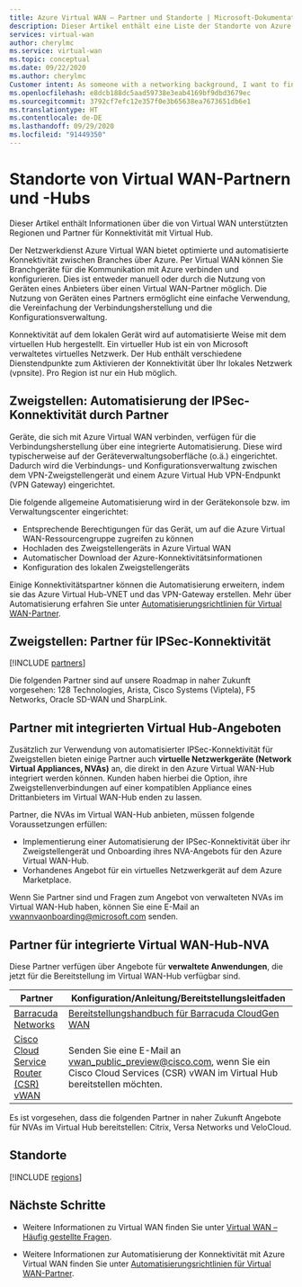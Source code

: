 ```yaml
---
title: Azure Virtual WAN – Partner und Standorte | Microsoft-Dokumentation
description: Dieser Artikel enthält eine Liste der Standorte von Azure Virtual WAN-Partnern und -Hubs.
services: virtual-wan
author: cherylmc
ms.service: virtual-wan
ms.topic: conceptual
ms.date: 09/22/2020
ms.author: cherylmc
Customer intent: As someone with a networking background, I want to find a Virtual WAN partner
ms.openlocfilehash: e8dcb188dc5aad59738e3eab4169bf9dbd3679ec
ms.sourcegitcommit: 3792cf7efc12e357f0e3b65638ea7673651db6e1
ms.translationtype: HT
ms.contentlocale: de-DE
ms.lasthandoff: 09/29/2020
ms.locfileid: "91449350"
---
```

# <a name="virtual-wan-partners-and-virtual-hub-locations"></a>Standorte von Virtual WAN-Partnern und -Hubs

Dieser Artikel enthält Informationen über die von Virtual WAN unterstützten Regionen und Partner für Konnektivität mit Virtual Hub.

Der Netzwerkdienst Azure Virtual WAN bietet optimierte und automatisierte Konnektivität zwischen Branches über Azure. Per Virtual WAN können Sie Branchgeräte für die Kommunikation mit Azure verbinden und konfigurieren. Dies ist entweder manuell oder durch die Nutzung von Geräten eines Anbieters über einen Virtual WAN-Partner möglich. Die Nutzung von Geräten eines Partners ermöglicht eine einfache Verwendung, die Vereinfachung der Verbindungsherstellung und die Konfigurationsverwaltung.

Konnektivität auf dem lokalen Gerät wird auf automatisierte Weise mit dem virtuellen Hub hergestellt. Ein virtueller Hub ist ein von Microsoft verwaltetes virtuelles Netzwerk. Der Hub enthält verschiedene Dienstendpunkte zum Aktivieren der Konnektivität über Ihr lokales Netzwerk (vpnsite). Pro Region ist nur ein Hub möglich.

## <a name="branch-ipsec-connectivity-automation-from-partners"></a><a name="automation"></a>Zweigstellen: Automatisierung der IPSec-Konnektivität durch Partner

Geräte, die sich mit Azure Virtual WAN verbinden, verfügen für die Verbindungsherstellung über eine integrierte Automatisierung. Diese wird typischerweise auf der Geräteverwaltungsoberfläche (o.ä.) eingerichtet. Dadurch wird die Verbindungs- und Konfigurationsverwaltung zwischen dem VPN-Zweigstellengerät und einem Azure Virtual Hub VPN-Endpunkt (VPN Gateway) eingerichtet.

Die folgende allgemeine Automatisierung wird in der Gerätekonsole bzw. im Verwaltungscenter eingerichtet:

* Entsprechende Berechtigungen für das Gerät, um auf die Azure Virtual WAN-Ressourcengruppe zugreifen zu können
* Hochladen des Zweigstellengeräts in Azure Virtual WAN
* Automatischer Download der Azure-Konnektivitätsinformationen
* Konfiguration des lokalen Zweigstellengeräts 

Einige Konnektivitätspartner können die Automatisierung erweitern, indem sie das Azure Virtual Hub-VNET und das VPN-Gateway erstellen. Mehr über Automatisierung erfahren Sie unter [Automatisierungsrichtlinien für Virtual WAN-Partner](virtual-wan-configure-automation-providers.md).

## <a name="branch-ipsec-connectivity-partners"></a><a name="partners"></a>Zweigstellen: Partner für IPSec-Konnektivität

[!INCLUDE [partners](../../includes/virtual-wan-partners-include.md)]

Die folgenden Partner sind auf unsere Roadmap in naher Zukunft vorgesehen: 128 Technologies, Arista, Cisco Systems (Viptela), F5 Networks, Oracle SD-WAN und SharpLink.

## <a name="partners-with-integrated-virtual-hub-offerings"></a>Partner mit integrierten Virtual Hub-Angeboten
Zusätzlich zur Verwendung von automatisierter IPSec-Konnektivität für Zweigstellen bieten einige Partner auch **virtuelle Netzwerkgeräte (Network Virtual Appliances, NVAs)** an, die direkt in den Azure Virtual WAN-Hub integriert werden können.  Kunden haben hierbei die Option, ihre Zweigstellenverbindungen auf einer kompatiblen Appliance eines Drittanbieters im Virtual WAN-Hub enden zu lassen.  

Partner, die NVAs im Virtual WAN-Hub anbieten, müssen folgende Voraussetzungen erfüllen:

* Implementierung einer Automatisierung der IPSec-Konnektivität über ihr Zweigstellengerät und Onboarding ihres NVA-Angebots für den Azure Virtual WAN-Hub.
* Vorhandenes Angebot für ein virtuelles Netzwerkgerät auf dem Azure Marketplace.

Wenn Sie Partner sind und Fragen zum Angebot von verwalteten NVAs im Virtual WAN-Hub haben, können Sie eine E-Mail an vwannvaonboarding@microsoft.com senden.

## <a name="integrated-virtual-hub-nva-partners"></a>Partner für integrierte Virtual WAN-Hub-NVA
Diese Partner verfügen über Angebote für **verwaltete Anwendungen**, die jetzt für die Bereitstellung im Virtual WAN-Hub verfügbar sind.

|Partner|Konfiguration/Anleitung/Bereitstellungsleitfaden|
|---|---|
|[Barracuda Networks](https://azuremarketplace.microsoft.com/en-us/marketplace/apps/barracudanetworks.barracuda_cloudgenwan_gateway?tab=Overviewus/marketplace/apps/barracudanetworks.barracuda_cloudgenwan_gateway?tab=Overview)| [Bereitstellungshandbuch für Barracuda CloudGen WAN](https://campus.barracuda.com/product/cloudgenwan/doc/91980640/deployment/)|
|[Cisco Cloud Service Router (CSR) vWAN](https://aka.ms/ciscoMarketPlaceOffer)| Senden Sie eine E-Mail an vwan_public_preview@cisco.com, wenn Sie ein Cisco Cloud Services (CSR) vWAN im Virtual Hub bereitstellen möchten. |

Es ist vorgesehen, dass die folgenden Partner in naher Zukunft Angebote für NVAs im Virtual Hub bereitstellen: Citrix, Versa Networks und VeloCloud.

## <a name="locations"></a><a name="locations"></a>Standorte

[!INCLUDE [regions](../../includes/virtual-wan-regions-include.md)]

## <a name="next-steps"></a>Nächste Schritte

* Weitere Informationen zu Virtual WAN finden Sie unter [Virtual WAN – Häufig gestellte Fragen](virtual-wan-faq.md).

* Weitere Informationen zur Automatisierung der Konnektivität mit Azure Virtual WAN finden Sie unter [Automatisierungsrichtlinien für Virtual WAN-Partner](virtual-wan-configure-automation-providers.md).
